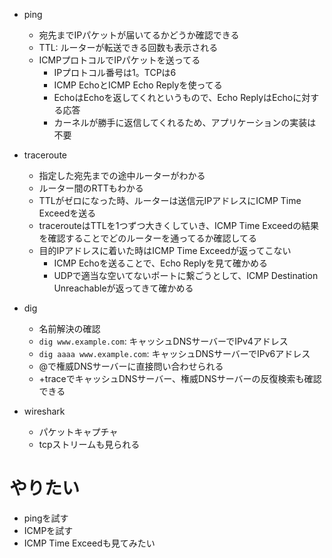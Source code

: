 - ping
  - 宛先までIPパケットが届いてるかどうか確認できる
  - TTL: ルーターが転送できる回数も表示される
  - ICMPプロトコルでIPパケットを送ってる
    - IPプロトコル番号は1。TCPは6
    - ICMP EchoとICMP Echo Replyを使ってる
    - EchoはEchoを返してくれというもので、Echo ReplyはEchoに対する応答
    - カーネルが勝手に返信してくれるため、アプリケーションの実装は不要

- traceroute
  - 指定した宛先までの途中ルーターがわかる
  - ルーター間のRTTもわかる
  - TTLがゼロになった時、ルーターは送信元IPアドレスにICMP Time Exceedを送る
  - tracerouteはTTLを1つずつ大きくしていき、ICMP Time Exceedの結果を確認することでどのルーターを通ってるか確認してる
  - 目的IPアドレスに着いた時はICMP Time Exceedが返ってこない
    - ICMP Echoを送ることで、Echo Replyを見て確かめる
    - UDPで適当な空いてないポートに繋ごうとして、ICMP Destination Unreachableが返ってきて確かめる

- dig
  - 名前解決の確認
  - `dig www.example.com`: キャッシュDNSサーバーでIPv4アドレス
  - `dig aaaa www.example.com`: キャッシュDNSサーバーでIPv6アドレス
  - @で権威DNSサーバーに直接問い合わせられる
  - +traceでキャッシュDNSサーバー、権威DNSサーバーの反復検索も確認できる

- wireshark
  - パケットキャプチャ
  - tcpストリームも見られる

# やりたい
- pingを試す
- ICMPを試す
- ICMP Time Exceedも見てみたい